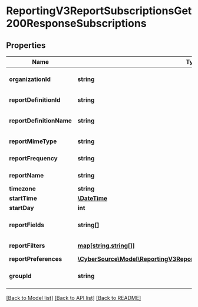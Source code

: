 # ReportingV3ReportSubscriptionsGet200ResponseSubscriptions

## Properties
Name | Type | Description | Notes
------------ | ------------- | ------------- | -------------
**organizationId** | **string** | Selected Organization Id | [optional] 
**reportDefinitionId** | **string** | Report Definition Id | [optional] 
**reportDefinitionName** | **string** | Report Definition Class | [optional] 
**reportMimeType** | **string** | Report Format | [optional] 
**reportFrequency** | **string** | Report Frequency | [optional] 
**reportName** | **string** | Report Name | [optional] 
**timezone** | **string** | Time Zone | [optional] 
**startTime** | [**\DateTime**](\DateTime.md) | Start Time | [optional] 
**startDay** | **int** | Start Day | [optional] 
**reportFields** | **string[]** | List of all fields String values | [optional] 
**reportFilters** | [**map[string,string[]]**](array.md) | List of filters to apply | [optional] 
**reportPreferences** | [**\CyberSource\Model\ReportingV3ReportsIdGet200ResponseReportPreferences**](ReportingV3ReportsIdGet200ResponseReportPreferences.md) |  | [optional] 
**groupId** | **string** | Id for the selected group. | [optional] 

[[Back to Model list]](../README.md#documentation-for-models) [[Back to API list]](../README.md#documentation-for-api-endpoints) [[Back to README]](../README.md)


